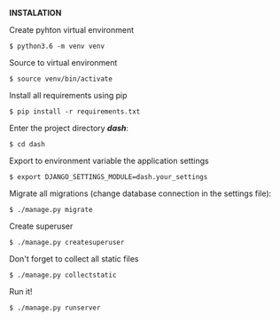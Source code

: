 **INSTALATION**

Create pyhton virtual environment
```
$ python3.6 -m venv venv
```

Source to virtual environment
```
$ source venv/bin/activate
```

Install all requirements using pip
```
$ pip install -r requirements.txt
```

Enter the project directory _**dash**_:
```
$ cd dash
```

Export to environment variable the application settings
```
$ export DJANGO_SETTINGS_MODULE=dash.your_settings
```

Migrate all migrations (change database connection in the settings file):
```
$ ./manage.py migrate
```

Create superuser
```
$ ./manage.py createsuperuser
```

Don't forget to collect all static files
```
$ ./manage.py collectstatic
```

Run it!
```
$ ./manage.py runserver
```